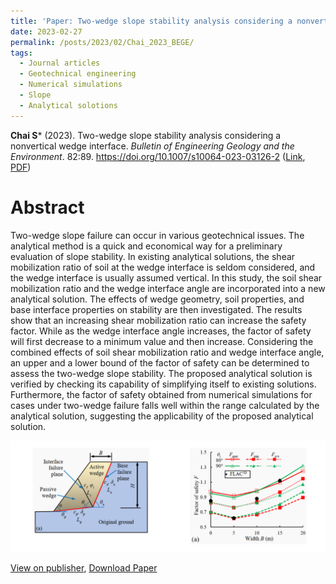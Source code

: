 ```yaml
---
title: 'Paper: Two-wedge slope stability analysis considering a nonvertical wedge interface'
date: 2023-02-27
permalink: /posts/2023/02/Chai_2023_BEGE/
tags:
  - Journal articles
  - Geotechnical engineering
  - Numerical simulations
  - Slope
  - Analytical solotions
---
```


**Chai S*** (2023). Two-wedge slope stability analysis considering a nonvertical wedge interface. _Bulletin of Engineering Geology and the Environment_. 82:89. https://doi.org/10.1007/s10064-023-03126-2 ([Link](https://doi.org/10.1007/s10064-023-03126-2), [PDF](https://rdcu.be/c6wDg))



Abstract
======
Two-wedge slope failure can occur in various geotechnical issues. The analytical method is a quick and economical way for a preliminary evaluation of slope stability. In existing analytical solutions, the shear mobilization ratio of soil at the wedge interface is seldom considered, and the wedge interface is usually assumed vertical. In this study, the soil shear mobilization ratio and the wedge interface angle are incorporated into a new analytical solution. The effects of wedge geometry, soil properties, and base interface properties on stability are then investigated. The results show that an increasing shear mobilization ratio can increase the safety factor. While as the wedge interface angle increases, the factor of safety will first decrease to a minimum value and then increase. Considering the combined effects of soil shear mobilization ratio and wedge interface angle, an upper and a lower bound of the factor of safety can be determined to assess the two-wedge slope stability. The proposed analytical solution is verified by checking its capability of simplifying itself to existing solutions. Furthermore, the factor of safety obtained from numerical simulations for cases under two-wedge failure falls well within the range calculated by the analytical solution, suggesting the applicability of the proposed analytical solution.

<img src='/images/Papers/Chai2023.png'>

[View on publisher](https://link.springer.com/article/10.1007/s10064-023-03126-2), [Download Paper](https://rdcu.be/c6wDg) 